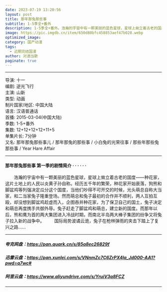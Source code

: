 ```yaml
---
date: 2023-07-19 13:20:56
layout: post
title: 那年那兔那些事
subtitle: 1-5季全+番外
description: 1-5季全+番外。浩瀚的宇宙中有一颗美丽的蓝色星球，星球上耸立着古老的国度——种花家，这片土地上的人民以炎黄子孙自称。经历五千年的繁荣，种花家开始衰落，狗熊和脚盆鸡等列强决定瓜分这个国度，当他们吵得不可开交的时候，光头萌总自称大当家，和二当家兔子隆重登场...
image: https://pic.imgdb.cn/item/650d80bfc458853aef47b028.webp
optimized_image: 
category: 国产动漫
tags:
  - 近期完结国漫
author: 对酒当歌
paginate: true
---
```


---

导演: 十一  
编剧: 逆光飞行  
主演: 山新  
类型: 动画  
制片国家/地区: 中国大陆  
语言: 汉语普通话  
首播: 2015-03-04(中国大陆)  
季数: 1-5+番外  
集数: 12+12+12+12+11+5  
单集片长: 7分钟  
又名: 那年那兔那些事儿 / 那年那兔的那些事 / 小白兔的光荣往事 / 那些年那些兔那些事 / Year Hare Affair  

---

#### 那年那兔那些事 第一季的剧情简介 · · · · · ·

　　浩瀚的宇宙中有一颗美丽的蓝色星球，星球上耸立着古老的国度——种花家，这片土地上的人民以炎黄子孙自称。经历五千年的繁荣，种花家开始衰落，狗熊和脚盆鸡等列强决定瓜分这个国度，当他们吵得不可开交的时候，光头萌总自称大当家，和二当家兔子隆重登场。然而萌总和兔子最初的合作并不顺利，两人互拍互殴，却没想到脚盆鸡趁虚而入，企图吞并种花家，为了保卫自己的国土，兔子决定和萌总再度携手共御外辱。兔子赶走了脚盆鸡和萌总，建立新的国度。而那年以后，熊和鹰为首的两大集团进入冷战时期，而南北半岛两大棒子集团的纷争又将兔子拉入新的战争中。
　　国际局势波谲云诡，兔子在枪林弹雨的夹击下踏上了复兴之路……

---

##### 夸克网盘：<https://pan.quark.cn/s/85a8ec26829f>

##### 迅雷云盘：<https://pan.xunlei.com/s/VNnmZc7C6ZrPX4la_Jd000-AA1?pwd=q7wc#>

##### 阿里云盘：<https://www.aliyundrive.com/s/YruiV3q8FCZ>

---
